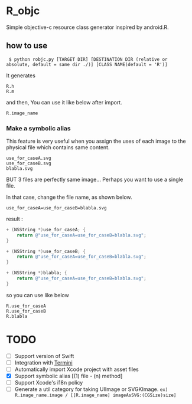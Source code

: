 # R_objc
Simple objective-c resource class generator inspired by android.R.

## how to use
```
 $ python robjc.py [TARGET DIR] [DESTINATION DIR (relative or absolute, default = same dir ./)] [CLASS NAME(default = 'R')]
```
It generates
```
R.h
R.m
```

and then, You can use it like below after import.
```objective-c
R.image_name
```

### Make a symbolic alias
This feature is very useful when you assign the uses of each image to the physical file which contains same content.
```
use_for_caseA.svg
use_for_caseB.svg
blabla.svg
```

BUT 3 files are perfectly same image... Perhaps you want to use a single file.

In that case, change the file name, as shown below.

```
use_for_caseA=use_for_caseB=blabla.svg
```

result :
```objective-c
+ (NSString *)use_for_caseA; {
    return @"use_for_caseA=use_for_caseB=blabla.svg";
}

+ (NSString *)use_for_caseB; {
    return @"use_for_caseA=use_for_caseB=blabla.svg";
}

+ (NSString *)blabla; {
    return @"use_for_caseA=use_for_caseB=blabla.svg";
}

```

so you can use like below
```
R.use_for_caseA
R.use_for_caseB
R.blabla
```

# TODO
* [ ] Support version of Swift
* [ ] Integration with [Termini](https://github.com/metasmile/termini)
* [ ] Automatically import Xcode project with asset files
* [x] Support symbolic alias [(1) file - (n) method]
* [ ] Support Xcode's i18n policy
* [ ] Generate a util category for taking UIImage or SVGKImage.
```ex) R.image_name.image / [[R.image_name] imageAsSVG:(CGSize)size]```
